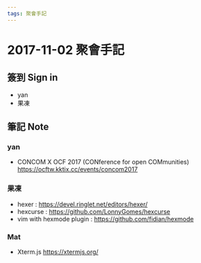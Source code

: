 ```yaml
---
tags: 聚會手記
---
```


2017-11-02 聚會手記
===

簽到 Sign in
---
- yan
- 果凍


筆記 Note
---

### yan
- CONCOM X OCF 2017 (CONference for open COMmunities)
https://ocftw.kktix.cc/events/concom2017

### 果凍

- hexer : https://devel.ringlet.net/editors/hexer/
- hexcurse : https://github.com/LonnyGomes/hexcurse
- vim with hexmode plugin : https://github.com/fidian/hexmode


### Mat
- Xterm.js
https://xtermjs.org/